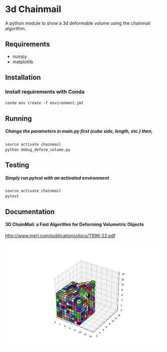 3d Chainmail
=======

A python module to show a 3d deformable volume using the chainmail algorithm. 

Requirements
-------------
* numpy
* matplotlib

Installation
-------------
### Install requirements with Conda
`conda env create -f environment.yml`

Running
-------
##### Change the parameters in main.py first (cube side, length, etc.) then,
`source activate chainmail`  
`python debug_deform_volume.py`


Testing
-------
##### Simply run pytest with an activated environment
`source activate chainmail`  
`pytest`


Documentation
-------------
#### 3D ChainMail: a Fast Algorithm for Deforming Volumetric Objects
http://www.merl.com/publications/docs/TR96-22.pdf

![Image of chainmail](chainmail-min.png "Chainmail")
